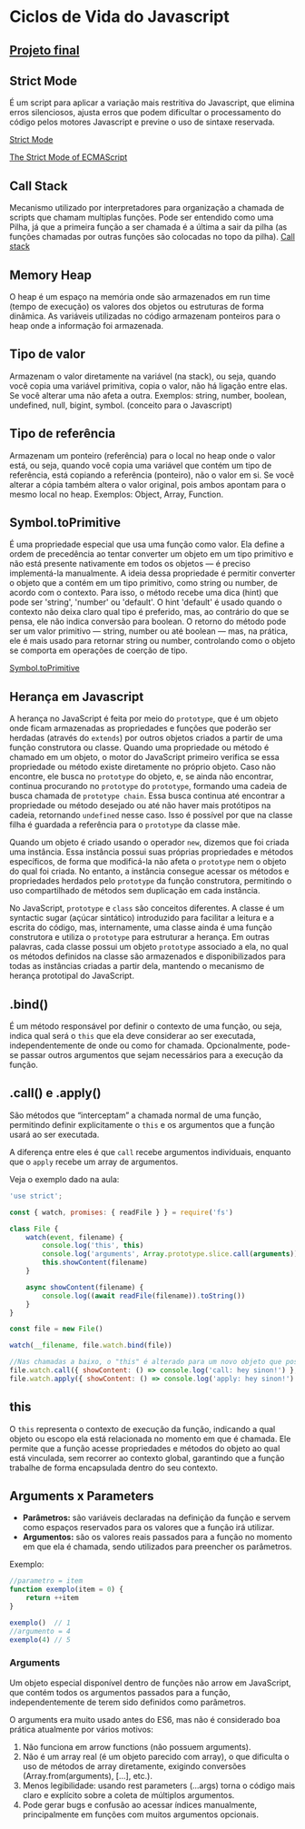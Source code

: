 # Ciclos de Vida do Javascript

## [Projeto final](https://github.com/thamiavicente/javascript-typescript/tree/main/Capitulos-do-curso/ECMAScript/Project-ESModules)

## Strict Mode
É um script para aplicar a variação mais restritiva do Javascript, que elimina erros silenciosos, ajusta erros que podem dificultar o processamento do código pelos motores Javascript e previne o uso de sintaxe reservada.

[Strict Mode](https://developer.mozilla.org/en-US/docs/Web/JavaScript/Reference/Strict_mode)

[The Strict Mode of ECMAScript](https://tc39.es/ecma262/multipage/strict-mode-of-ecmascript.html)

## Call Stack
Mecanismo utilizado por interpretadores para organização a chamada de scripts que chamam multiplas funções. Pode ser entendido como uma Pilha, já que a primeira função a ser chamada é a última a sair da pilha (as funções chamadas por outras funções são colocadas no topo da pilha).
[Call stack](https://developer.mozilla.org/en-US/docs/Glossary/Call_stack)

## Memory Heap
O heap é um espaço na memória onde são armazenados em run time (tempo de execução) os valores dos objetos ou estruturas de forma dinâmica. As variáveis utilizadas no código armazenam ponteiros para o heap onde a informação foi armazenada.

## Tipo de valor
Armazenam o valor diretamente na variável (na stack), ou seja, quando você copia uma variável primitiva, copia o valor, não há ligação entre elas. Se você alterar uma não afeta a outra. Exemplos: string, number, boolean, undefined, null, bigint, symbol. (conceito para o Javascript)

## Tipo de referência
Armazenam um ponteiro (referência) para o local no heap onde o valor está, ou seja, quando você copia uma variável que contém um tipo de referência, está copiando a referência (ponteiro), não o valor em si. Se você alterar a cópia também altera o valor original, pois ambos apontam para o mesmo local no heap. Exemplos: Object, Array, Function.

## Symbol.toPrimitive
É uma propriedade especial que usa uma função como valor. Ela define a ordem de precedência ao tentar converter um objeto em um tipo primitivo e não está presente nativamente em todos os objetos — é preciso implementá-la manualmente. A ideia dessa propriedade é permitir converter o objeto que a contém em um tipo primitivo, como string ou number, de acordo com o contexto. Para isso, o método recebe uma dica (hint) que pode ser 'string', 'number' ou 'default'. O hint 'default' é usado quando o contexto não deixa claro qual tipo é preferido, mas, ao contrário do que se pensa, ele não indica conversão para boolean. O retorno do método pode ser um valor primitivo — string, number ou até boolean — mas, na prática, ele é mais usado para retornar string ou number, controlando como o objeto se comporta em operações de coerção de tipo.

[Symbol.toPrimitive](https://developer.mozilla.org/en-US/docs/Web/JavaScript/Reference/Global_Objects/Symbol/toPrimitive)

## Herança em Javascript
A herança no JavaScript é feita por meio do `prototype`, que é um objeto onde ficam armazenadas as propriedades e funções que poderão ser herdadas (através do `extends`) por outros objetos criados a partir de uma função construtora ou classe. Quando uma propriedade ou método é chamado em um objeto, o motor do JavaScript primeiro verifica se essa propriedade ou método existe diretamente no próprio objeto. Caso não encontre, ele busca no `prototype` do objeto, e, se ainda não encontrar, continua procurando no `prototype` do `prototype`, formando uma cadeia de busca chamada de `prototype chain`. Essa busca continua até encontrar a propriedade ou método desejado ou até não haver mais protótipos na cadeia, retornando `undefined` nesse caso. Isso é possível por que na classe filha é guardada a referência para o `prototype` da classe mãe.

Quando um objeto é criado usando o operador `new`, dizemos que foi criada uma instância. Essa instância possui suas próprias propriedades e métodos específicos, de forma que modificá-la não afeta o `prototype` nem o objeto do qual foi criada. No entanto, a instância consegue acessar os métodos e propriedades herdados pelo `prototype` da função construtora, permitindo o uso compartilhado de métodos sem duplicação em cada instância.

No JavaScript, `prototype` e `class` são conceitos diferentes. A classe é um syntactic sugar (açúcar sintático) introduzido para facilitar a leitura e a escrita do código, mas, internamente, uma classe ainda é uma função construtora e utiliza o `prototype` para estruturar a herança. Em outras palavras, cada classe possui um objeto `prototype` associado a ela, no qual os métodos definidos na classe são armazenados e disponibilizados para todas as instâncias criadas a partir dela, mantendo o mecanismo de herança prototipal do JavaScript.

## .bind()
É um método responsável por definir o contexto de uma função, ou seja, indica qual será o `this` que ela deve considerar ao ser executada, independentemente de onde ou como for chamada. Opcionalmente, pode-se passar outros argumentos que sejam necessários para a execução da função.

## .call() e .apply()
São métodos que “interceptam” a chamada normal de uma função, permitindo definir explicitamente o `this` e os argumentos que a função usará ao ser executada.

A diferença entre eles é que `call` recebe argumentos individuais, enquanto que o `apply` recebe um array de argumentos.

Veja o exemplo dado na aula:
``` javascript
'use strict';

const { watch, promises: { readFile } } = require('fs')

class File {
    watch(event, filename) {
        console.log('this', this)
        console.log('arguments', Array.prototype.slice.call(arguments))
        this.showContent(filename)
    }

    async showContent(filename) {
        console.log((await readFile(filename)).toString())
    }
}

const file = new File()

watch(__filename, file.watch.bind(file))

//Nas chamadas a baixo, o "this" é alterado para um novo objeto que possui uma nova implementação de showContent, sendo assim, quando "watch" chamar "this.showContent", ele usará essa nova função e não a que está presente em File.
file.watch.call({ showContent: () => console.log('call: hey sinon!') }, null, __filename )
file.watch.apply({ showContent: () => console.log('apply: hey sinon!') }, [null, __filename] )
```

## this
O `this` representa o contexto de execução da função, indicando a qual objeto ou escopo ela está relacionada no momento em que é chamada. Ele permite que a função acesse propriedades e métodos do objeto ao qual está vinculada, sem recorrer ao contexto global, garantindo que a função trabalhe de forma encapsulada dentro do seu contexto.

## Arguments x Parameters

- **Parâmetros:** são variáveis declaradas na definição da função e servem como espaços reservados para os valores que a função irá utilizar.
- **Argumentos:** são os valores reais passados para a função no momento em que ela é chamada, sendo utilizados para preencher os parâmetros.

Exemplo:
```javascript
//parametro = item
function exemplo(item = 0) { 
    return ++item
}

exemplo()  // 1
//argumento = 4
exemplo(4) // 5
```

### Arguments
Um objeto especial disponível dentro de funções não arrow em JavaScript, que contém todos os argumentos passados para a função, independentemente de terem sido definidos como parâmetros.

O arguments era muito usado antes do ES6, mas não é considerado boa prática atualmente por vários motivos:
1. Não funciona em arrow functions (não possuem arguments).
2. Não é um array real (é um objeto parecido com array), o que dificulta o uso de métodos de array diretamente, exigindo conversões (Array.from(arguments), [...], etc.).
3. Menos legibilidade: usando rest parameters (...args) torna o código mais claro e explícito sobre a coleta de múltiplos argumentos.
4. Pode gerar bugs e confusão ao acessar índices manualmente, principalmente em funções com muitos argumentos opcionais.